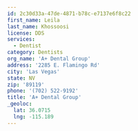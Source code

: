 ```yaml
---
id: 2c30d33a-47de-4871-b78c-e7137e6f8c22
first_name: Leila
last_name: Khossoosi
license: DDS
services:
  - Dentist
category: Dentists
org_name: 'A+ Dental Group'
address: '2285 E. Flamingo Rd'
city: 'Las Vegas'
state: NV
zip: '89119'
phone: '(702) 522-9192'
title: 'A+ Dental Group'
_geoloc:
  lat: 36.0715
  lng: -115.189
---
```

